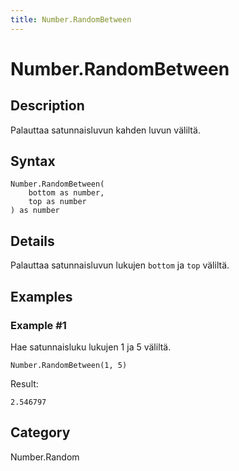 ```yaml
---
title: Number.RandomBetween
---
```


# Number.RandomBetween


## Description

Palauttaa satunnaisluvun kahden luvun väliltä.


## Syntax

```powerquery
Number.RandomBetween(
    bottom as number,
    top as number
) as number
```


## Details

Palauttaa satunnaisluvun lukujen <code>bottom</code> ja <code>top</code> väliltä.


## Examples

### Example #1 
Hae satunnaisluku lukujen 1 ja 5 väliltä.
```powerquery
Number.RandomBetween(1, 5)
```

Result: 
```powerquery
2.546797
```




## Category
Number.Random
